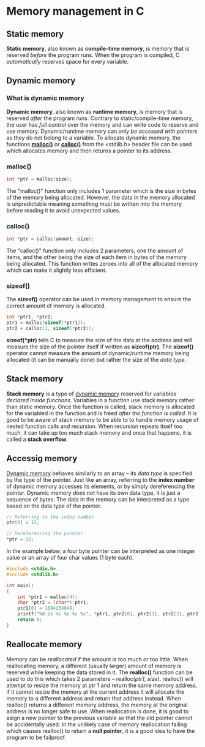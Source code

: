 # Memory management in C
## Static memory
**Static memory**, also known as **compile-time memory**, is memory that is reserved *before* the program runs. When the program is compiled, C *automatically* reserves space for every variable.

## Dynamic memory
### What is dynamic memory
**Dynamic memory**, also known as **runtime memory**, is memory that is reserved *after* the program runs. Contrary to static/compile-time memory, the user has *full control* over the memory and can write code to reserve and use memory. Dynamic/runtime memory can *only be accessed with pointers* as they do not belong to a variable. To allocate dynamic memory, the functions [**malloc()**](#malloc) or [**calloc()**](#calloc) from the <stdlib.h> header file can be used which allocates memory and then returns a pointer to its address.

### malloc()
```c
int *ptr = malloc(size);
```
The "malloc()" function only includes 1 parameter which is the size in bytes of the memory being allocated. However, the data in the memory allocated is unpredictable meaning something must be written into the memory before reading it to avoid unexpected values.

### calloc()
```c
int *ptr = calloc(amount, size);
```
The "calloc()" function only includes 2 parameters, one the amount of items, and the other being the size of each item in bytes of the memory being allocated. This function writes zeroes into all of the allocated memory which can make it slightly less efficient.

### sizeof()
The **sizeof()** operator can be used in memory management to ensure the correct amount of memory is allocated.
```c
int *ptr1, *ptr2;
ptr1 = malloc(sizeof(*ptr1));
ptr2 = calloc(1, sizeof(*ptr2));
```
**sizeof(\*ptr)** tells C to measure the size of the data at the address and will measure the size of the pointer itself if written as **sizeof(ptr)**. The **sizeof()** operator cannot measure the amount of dynamic/runtime memory being allocated (it can be manually done) but rather the size of the *data type*.

## Stack memory
**Stack memory** is a type of [dynamic memory](#dynamic-memory) reserved for variables *declared inside functions*. Variables in a function use  stack memory rather than static memory. Once the function is called, stack memory is allocated for the variabled in the function and is freed *after the function is called*. It is good to be aware of stack memory to be able to to handle memory usage of nested function calls and recursion. When recursion repeats itself too much, it can take up too much stack memory and once that happens, it is called a **stack overflow**.

## Accessig memory
[Dynamic memory](#dynamic-memory) behaves similarly to an array – its *data type* is specified by the type of the pointer. Just like an array, referring to the **index number** of dynamic memory accesses its elements, or by simply dereferencing the pointer. Dynamic memory *does not* have its own data type, it is just a sequence of bytes. The data in the memory can be interpreted as a type based on the data type of the pointer.
```c
// Referring to the index number
ptr[0] = 12;

// Dereferencing the pointer
*ptr = 12;
```
In the example below, a four byte pointer can be interpreted as one integer value or an array of four char values (1 byte each).
```c
#include <stdio.h>
#include <stdlib.h>

int main()
{
    int *ptr1 = malloc(4);
    char *ptr2 = (char*) ptr1;
    ptr1[0] = 1684234849;
    printf("%d is %c %c %c %c", *ptr1, ptr2[0], ptr2[1], ptr2[2], ptr2[3])
    return 0;
}
```

## Reallocate memory
Memory can be *reallocated* if the amount is too much or too little. When reallocating memory, a different (usually larger) amount of memory is reserved while keeping the data stored in it. The **realloc()** function can be used to do this which takes 2 parameters – realloc(*ptr1*, *size*). realloc() will attempt to resize the memory at ptr 1 and return the same memory address, if it cannot resize the memory at the current address it will allocate the memory to a different address and return that address instead. When realloc() returns a different memory address, the memory at the original address is no longer safe to use. When reallocation is done, it is good to asign a new pointer to the previous variable so that the old pointer cannot be accidentally used. In the unlikely case of memory reallocation failing which causes realloc() to return a **null pointer**, it is a good idea to have the program to be failproof.
